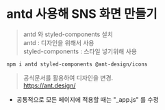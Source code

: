 # antd 사용해 SNS 화면 만들기
> antd 와 styled-components 설치   
> antd : 디자인을 위해서 사용   
> styled-components : 스타일 넣기위해 사용
```
npm i antd styled-components @ant-design/icons
```
> 공식문서를 활용하여 디자인을 변경.   
> https://ant.design/

+ 공통적으로 모든 페이지에 적용할 때는 "_app.js" 를 수정
